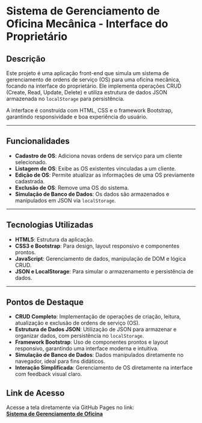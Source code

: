 # Sistema de Gerenciamento de Oficina Mecânica - Interface do Proprietário

## Descrição

Este projeto é uma aplicação front-end que simula um sistema de gerenciamento de ordens de serviço (OS) para uma oficina mecânica, focando na interface do proprietário. Ele implementa operações CRUD (Create, Read, Update, Delete) e utiliza estrutura de dados JSON armazenada no `localStorage` para persistência.

A interface é construída com HTML, CSS e o framework Bootstrap, garantindo responsividade e boa experiência do usuário.

---

## Funcionalidades

- **Cadastro de OS**: Adiciona novas ordens de serviço para um cliente selecionado.
- **Listagem de OS**: Exibe as OS existentes vinculadas a um cliente.
- **Edição de OS**: Permite atualizar as informações de uma OS previamente cadastrada.
- **Exclusão de OS**: Remove uma OS do sistema.
- **Simulação de Banco de Dados**: Os dados são armazenados e manipulados em JSON via `localStorage`.

---

## Tecnologias Utilizadas

- **HTML5**: Estrutura da aplicação.
- **CSS3 e Bootstrap**: Para design, layout responsivo e componentes prontos.
- **JavaScript**: Gerenciamento de dados, manipulação de DOM e lógica CRUD.
- **JSON e LocalStorage**: Para simular o armazenamento e persistência de dados.

---

## Pontos de Destaque

- **CRUD Completo**: Implementação de operações de criação, leitura, atualização e exclusão de ordens de serviço (OS).
- **Estrutura de Dados JSON**: Utilização de JSON para armazenar e organizar dados, com persistência no `localStorage`.
- **Framework Bootstrap**: Uso de componentes prontos e layout responsivo, garantindo uma interface moderna e intuitiva.
- **Simulação de Banco de Dados**: Dados manipulados diretamente no navegador, ideal para fins didáticos.
- **Interação Simplificada**: Gerenciamento de OS diretamente na interface com feedback visual claro.

## Link de Acesso

Acesse a tela diretamente via GitHub Pages no link:  
[**Sistema de Gerenciamento de Oficina**](https://mireiatorres.github.io/gest%C3%A3o_de_os/>)
